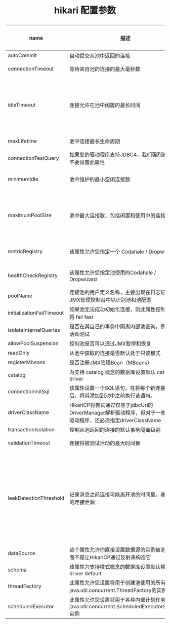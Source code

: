 # 	<p align='center'>hikari 配置参数</p>

| name | 描述 | 构造器默认值 | 默认配置validate之后的值 | validate重置 |
| --- | --- | --- | --- | --- |
| autoCommit | 自动提交从池中返回的连接 | true | true | - |
| connectionTimeout | 等待来自池的连接的最大毫秒数 | SECONDS.toMillis(30) = 30000 | 30000 | 如果小于250毫秒，则被重置回30秒 |
| idleTimeout | 连接允许在池中闲置的最长时间 | MINUTES.toMillis(10) = 600000 | 600000 | 如果idleTimeout+1秒>maxLifetime 且 maxLifetime>0，则会被重置为0（代表永远不会退出）；如果idleTimeout!=0且小于10秒，则会被重置为10秒 |
| maxLifetime | 池中连接最长生命周期 | MINUTES.toMillis(30) = 1800000 | 1800000 | 如果不等于0且小于30秒则会被重置回30分钟 |
| connectionTestQuery | 如果您的驱动程序支持JDBC4，我们强烈建议您不要设置此属性	 | null | null | - |
| minimumIdle | 池中维护的最小空闲连接数 | -1 | 10 | minIdle<0或者minIdle>maxPoolSize,则被重置为maxPoolSize |
| maximumPoolSize | 池中最大连接数，包括闲置和使用中的连接 | -1 | 10 | 如果maxPoolSize小于1，则会被重置。当minIdle<=0被重置为DEFAULT_POOL_SIZE则为10;如果minIdle>0则重置为minIdle的值 |
| metricRegistry | 该属性允许您指定一个 Codahale / Dropwizard | MetricRegistry 的实例，供池使用以记录各种指标 | null | null | - |
| healthCheckRegistry | 该属性允许您指定池使用的Codahale / Dropwizard | HealthCheckRegistry的实例来报告当前健康信息 | null | null | - |
| poolName | 连接池的用户定义名称，主要出现在日志记录和JMX管理控制台中以识别池和池配置 | null | HikariPool-1 | - |
| initializationFailTimeout | 如果池无法成功初始化连接，则此属性控制池是否将 fail fast | 1 | 1 | - |
| isolateInternalQueries | 是否在其自己的事务中隔离内部池查询，例如连接活动测试 | false | false | - |
| allowPoolSuspension | 控制池是否可以通过JMX暂停和恢复 | false | false | - |
| readOnly | 从池中获取的连接是否默认处于只读模式	 | false | false | - |
| registerMbeans | 是否注册JMX管理Bean（MBeans） | false | false | - |
| catalog | 为支持 catalog 概念的数据库设置默认 catalog	driver | default | null | - |
| connectionInitSql | 该属性设置一个SQL语句，在将每个新连接创建后，将其添加到池中之前执行该语句。 | null | null | - |
| driverClassName | HikariCP将尝试通过仅基于jdbcUrl的DriverManager解析驱动程序，但对于一些较旧的驱动程序，还必须指定driverClassName | null | null | - |
| transactionIsolation | 控制从池返回的连接的默认事务隔离级别	 | null | null | - |
| validationTimeout | 连接将被测试活动的最大时间量 |     SECONDS.toMillis(5) = 5000 | 5000 | 如果小于250毫秒，则会被重置回5秒 |
| leakDetectionThreshold | 记录消息之前连接可能离开池的时间量，表示可能的连接泄漏 | 0 | 0 | 如果大于0且不是单元测试，则进一步判断：(leakDetectionThreshold < SECONDS.toMillis(2) or (leakDetectionThreshold > maxLifetime && maxLifetime > 0)，会被重置为0 . 即如果要生效则必须>0，而且不能小于2秒，而且当maxLifetime > 0时不能大于maxLifetime |
| dataSource | 这个属性允许你直接设置数据源的实例被池包装，而不是让HikariCP通过反射来构造它 | null | null | - |
| schema | 该属性为支持模式概念的数据库设置默认模式	driver default | null | - |
| threadFactory | 此属性允许您设置将用于创建池使用的所有线程的java.util.concurrent.ThreadFactory的实例。 | null | null | - |
| scheduledExecutor | 此属性允许您设置将用于各种内部计划任务的java.util.concurrent.ScheduledExecutorService实例 | null | null | - |